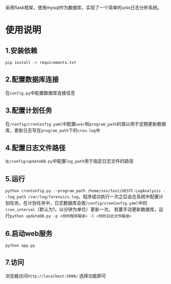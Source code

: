 采用flask框架，使用mysql作为数据库，实现了一个简单的unix日志分析系统。
# 使用说明
## 1.安装依赖
```pip install -r requirements.txt```
## 2.配置数据库连接
在```config.py```中配置数据库连接信息
## 3.配置计划任务
在```/config/cronConfig.yaml```中配置```user```和```program_path```的值以用于定期更新数据库，更新日志写在```program_path```下的```cron.log```中
## 4.配置日志文件路径
```在/config/updateDB.py```中配置```log_path```用于指定日志文件的路径
## 5.运行
```python cronConfig.py --program_path /home/xxx/test/UESTC-LogAnalysis --log_path /var/log/forensics.log```，程序成功执行一次之后会在系统中配置计划任务。在计划任务中，日志数据库会按```/config/cronConfig.yaml```中的```cron_interval```（默认为1，以分钟为单位）更新一次。
若要手动更新数据库，运行```python updateDB.py -p <你的程序路径> -l <你的日志文件路径>```
## 6.启动web服务
```python app.py```
## 7.访问
浏览器访问```http://localhost:5000/```
选择功能即可